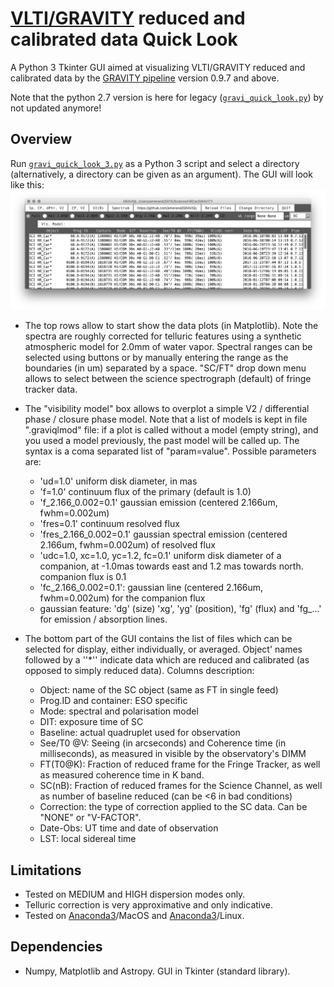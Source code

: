 # [VLTI/GRAVITY](https://www.eso.org/sci/facilities/paranal/instruments/gravity.html) reduced and calibrated data Quick Look

A Python 3 Tkinter GUI aimed at visualizing VLTI/GRAVITY reduced and calibrated data by the [GRAVITY pipeline](https://www.eso.org/sci/software/pipelines/gravity/gravity-pipe-recipes.html) version 0.9.7 and above.

Note that the python 2.7 version is here for legacy ([`gravi_quick_look.py`](gravi_quick_look.py)) by not updated anymore!

## Overview

Run [`gravi_quick_look_3.py`](gravi_quick_look_3.py) as a Python 3 script and select a directory (alternatively, a directory can be given as an argument). The GUI will look like this: ![Figure 1](graviql.png)

* The top rows allow to start show the data plots (in Matplotlib). Note the spectra are roughly corrected for telluric features using a synthetic atmospheric model for 2.0mm of water vapor. Spectral ranges can be selected using buttons or by manually entering the range as the boundaries (in um) separated by a space. "SC/FT" drop down menu allows to select between the science spectrograph (default) of fringe tracker data.

* The "visibility model" box allows to overplot a simple V2 / differential phase / closure phase model. Note that a list of models is kept in file ".graviqlmod" file: if a plot is called without a model (empty string), and you used a model previously, the past model will be called up. The syntax is a coma separated list of "param=value". Possible parameters are:
  - 'ud=1.0' uniform disk diameter, in mas
  - 'f=1.0' continuum flux of the primary (default is 1.0)
  - 'f_2.166_0.002=0.1' gaussian emission (centered 2.166um, fwhm=0.002um)
  - 'fres=0.1' continuum resolved flux
  - 'fres_2.166_0.002=0.1' gaussian spectral emission (centered 2.166um, fwhm=0.002um) of resolved flux
  - 'udc=1.0, xc=1.0, yc=1.2, fc=0.1' uniform disk diameter of a companion, at -1.0mas towards east and 1.2 mas towards north. companion flux is 0.1
  - 'fc_2.166_0.002=0.1': gaussian line (centered 2.166um, fwhm=0.002um) for the companion flux
  - gaussian feature: 'dg' (size) 'xg', 'yg' (position), 'fg' (flux) and 'fg_...' for emission / absorption lines.

* The bottom part of the GUI contains the list of files which can be selected for display, either individually, or averaged. Object' names followed by a ''\*'' indicate data which are reduced and calibrated (as opposed to simply reduced data). Columns description:
  - Object: name of the SC object (same as FT in single feed)
  - Prog.ID and container: ESO specific
  - Mode: spectral and polarisation model
  - DIT: exposure time of SC
  - Baseline: actual quadruplet used for observation
  - See/T0 @V: Seeing (in arcseconds) and Coherence time (in milliseconds), as measured in visible by the observatory's DIMM
  - FT(T0@K): Fraction of reduced frame for the Fringe Tracker, as well as measured coherence time in K band.
  - SC(nB): Fraction of reduced frames for the Science Channel, as well as number of baseline reduced (can be <6 in bad conditions)
  - Correction: the type of correction applied to the SC data. Can be "NONE" or "V-FACTOR".
  - Date-Obs: UT time and date of observation
  - LST: local sidereal time

## Limitations
* Tested on MEDIUM and HIGH dispersion modes only.
* Telluric correction is very approximative and only indicative.
* Tested on [Anaconda3](https://www.continuum.io/downloads)/MacOS and [Anaconda3](https://www.continuum.io/downloads)/Linux.

## Dependencies

* Numpy, Matplotlib and Astropy. GUI in Tkinter (standard library).
